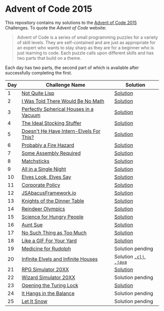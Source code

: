 # Advent of Code 2015

This repository contains my solutions to the [Advent of Code 2015][aoc2015] Challenges.
To quote the _Advent of Code_ website:

> Advent of Code is a series of small programming puzzles for a variety of skill levels.
> They are self-contained and are just as appropriate for an expert who wants to stay
> sharp as they are for a beginner who is just learning to code. Each puzzle calls upon
> different skills and has two parts that build on a theme.

Each day has two parts, the second part of which is available after successfully completing the first.

| Day | Challenge Name                                                 | Solution                                 |
| --- | -------------------------------------------------------------- | ---------------------------------------- |
|   1 | [Not Quite Lisp][day-01]                                       | [Solution][day-01-soln]                  |
|   2 | [I Was Told There Would Be No Math][day-02]                    | [Solution][day-02-soln]                  |
|   3 | [Perfectly Spherical Houses in a Vacuum][day-03]               | [Solution][day-03-soln]                  |
|   4 | [The Ideal Stocking Stuffer][day-04]                           | [Solution][day-04-soln]                  |
|   5 | [Doesn't He Have Intern-Elvels For This?][day-05]              | [Solution][day-05-soln]                  |
|   6 | [Probably a Fire Hazard][day-06]                               | [Solution][day-06-soln]                  |
|   7 | [Some Assembly Required][day-07]                               | [Solution][day-07-soln]                  |
|   8 | [Matchsticks][day-08]                                          | [Solution][day-08-soln]                  |
|   9 | [All in a Single Night][day-09]                                | [Solution][day-09-soln]                  |
|  10 | [Elves Look, Elves Say][day-10]                                | [Solution][day-10-soln]                  |
|  11 | [Corporate Policy][day-11]                                     | [Solution][day-11-soln]                  |
|  12 | [JSAbacusFramework.io][day-12]                                 | [Solution][day-12-soln]                  |
|  13 | [Knights of the Dinner Table][day-13]                          | [Solution][day-13-soln]                  |
|  14 | [Reindeer Olympics][day-14]                                    | [Solution][day-14-soln]                  |
|  15 | [Science for Hungry People][day-15]                            | [Solution][day-15-soln]                  |
|  16 | [Aunt Sue][day-16]                                             | [Solution][day-16-soln]                  |
|  17 | [No Such Thing as Too Much][day-17]                            | [Solution][day-17-soln]                  |
|  18 | [Like a GIF For Your Yard][day-18]                             | [Solution][day-18-soln]                  |
|  19 | [Medicine for Rudolph][day-19]                                 | Solution pending                         |
|  20 | [Infinite Elvels and Infinite Houses][day-20]                  | Solution [`.clj`][day-20-soln], [`.java`][day-20-soln-java] |
|  21 | [RPG Simulator 20XX][day-21]                                   | [Solution][day-21-soln]                  |
|  22 | [Wizard Simulator 20XX][day-22]                                | Solution pending                         |
|  23 | [Opening the Turing Lock][day-23]                              | [Solution][day-23-soln]                  |
|  24 | [It Hangs in the Balance][day-24]                              | Solution pending                         |
|  25 | [Let It Snow][day-25]                                          | Solution pending                         |

[aoc2015]: https://adventofcode.com/2015
[day-01]: https://adventofcode.com/2015/day/1
[day-02]: https://adventofcode.com/2015/day/2
[day-03]: https://adventofcode.com/2015/day/3
[day-04]: https://adventofcode.com/2015/day/4
[day-05]: https://adventofcode.com/2015/day/5
[day-06]: https://adventofcode.com/2015/day/6
[day-07]: https://adventofcode.com/2015/day/7
[day-08]: https://adventofcode.com/2015/day/8
[day-09]: https://adventofcode.com/2015/day/9
[day-10]: https://adventofcode.com/2015/day/10
[day-11]: https://adventofcode.com/2015/day/11
[day-12]: https://adventofcode.com/2015/day/12
[day-13]: https://adventofcode.com/2015/day/13
[day-14]: https://adventofcode.com/2015/day/14
[day-15]: https://adventofcode.com/2015/day/15
[day-16]: https://adventofcode.com/2015/day/16
[day-17]: https://adventofcode.com/2015/day/17
[day-18]: https://adventofcode.com/2015/day/18
[day-19]: https://adventofcode.com/2015/day/19
[day-20]: https://adventofcode.com/2015/day/20
[day-21]: https://adventofcode.com/2015/day/21
[day-22]: https://adventofcode.com/2015/day/22
[day-23]: https://adventofcode.com/2015/day/23
[day-24]: https://adventofcode.com/2015/day/24
[day-25]: https://adventofcode.com/2015/day/25

[day-01-soln]: src/clojure/advent_of_code_2015/day_01.clj
[day-02-soln]: src/clojure/advent_of_code_2015/day_02.clj
[day-03-soln]: src/clojure/advent_of_code_2015/day_03.clj
[day-04-soln]: src/clojure/advent_of_code_2015/day_04.clj
[day-05-soln]: src/clojure/advent_of_code_2015/day_05.clj
[day-06-soln]: src/clojure/advent_of_code_2015/day_06.clj
[day-07-soln]: src/clojure/advent_of_code_2015/day_07.clj
[day-08-soln]: src/clojure/advent_of_code_2015/day_08.clj
[day-09-soln]: src/clojure/advent_of_code_2015/day_09.clj
[day-10-soln]: src/clojure/advent_of_code_2015/day_10.clj
[day-11-soln]: src/clojure/advent_of_code_2015/day_11.clj
[day-12-soln]: src/clojure/advent_of_code_2015/day_12.clj
[day-13-soln]: src/clojure/advent_of_code_2015/day_13.clj
[day-14-soln]: src/clojure/advent_of_code_2015/day_14.clj
[day-15-soln]: src/clojure/advent_of_code_2015/day_15.clj
[day-16-soln]: src/clojure/advent_of_code_2015/day_16.clj
[day-17-soln]: src/clojure/advent_of_code_2015/day_17.clj
[day-18-soln]: src/clojure/advent_of_code_2015/day_18.clj
[day-20-soln]: src/clojure/advent_of_code_2015/day_20.clj
[day-20-soln-java]: src/java/advent_of_code_2015/Day20.java
[day-21-soln]: src/clojure/advent_of_code_2015/day_21.clj
[day-23-soln]: src/clojure/advent_of_code_2015/day_23.clj

